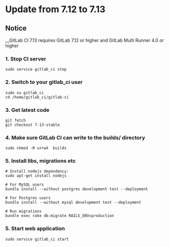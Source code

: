 # Update from 7.12 to 7.13

## Notice

__GitLab CI 7.13 requires GitLab 7.12 or higher and GitLab Multi Runner 4.0 or higher

### 1. Stop CI server

    sudo service gitlab_ci stop

### 2. Switch to your gitlab_ci user

```
sudo su gitlab_ci
cd /home/gitlab_ci/gitlab-ci
```

### 3. Get latest code

```
git fetch
git checkout 7-13-stable
```

### 4. Make sure GitLab CI can write to the builds/ directory

```
sudo chmod -R u+rwX  builds
```

### 5. Install libs, migrations etc


```
# Install nodejs dependency:
sudo apt-get install nodejs

# For MySQL users
bundle install --without postgres development test --deployment

# For Postgres users
bundle install --without mysql development test --deployment

# Run migrations
bundle exec rake db:migrate RAILS_ENV=production
```


### 5. Start web application

    sudo service gitlab_ci start
